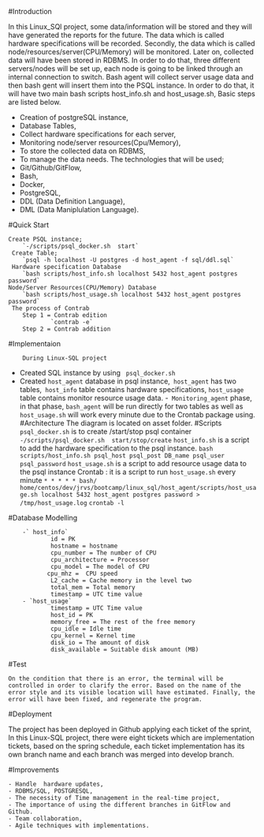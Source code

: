 #Introduction 

   In this Linux_SQl project, some data/information will be stored and they will have generated the reports for the future. The data which is called hardware specifications will be recorded. Secondly, the data which is called node/resources/server(CPU/Memory) will be monitored. Later on, collected data will have been stored in RDBMS. In order to do that, three different servers/nodes will be set up, each node is going to be linked through an internal connection to switch. Bash agent will collect server usage data and then bash gent will insert them into the PSQL instance. In order to do that, it will have two main bash scripts host_info.sh and host_usage.sh, Basic steps are listed below.
  - Creation of postgreSQL instance,
  - Database Tables,
  - Collect hardware specifications for each server,
  - Monitoring node/server resources(Cpu/Memory),
  - To store the collected data on RDBMS,
  - To manage the data needs.
The technologies that will be used;
  - Git/Github/GitFlow,
  - Bash,
  - Docker,
  - PostgreSQL,
  - DDL (Data Definition Language),
  - DML (Data Maniplulation Language).

#Quick Start

    Create PSQL instance;
        `-/scripts/psql_docker.sh  start`
     Create Table;
        `psql -h localhost -U postgres -d host_agent -f sql/ddl.sql`
     Hardware specification Database
        `bash scripts/host_info.sh localhost 5432 host_agent postgres password`
    Node/Server Resources(CPU/Memory) Database
        `bash scripts/host_usage.sh localhost 5432 host_agent postgres password`
     The process of Contrab
        Step 1 = Contrab edition
                `contrab -e`
        Step 2 = Contrab addition
        
#Implementaion 

        During Linux-SQL project
   - Created SQL instance by using ` psql_docker.sh`
   - Created `host_agent` database in psql instance,` host_agent` has two tables,` host_info` table contains hardware specifications, `host_usage` table contains monitor resource usage data.
   -` Monitoring_agent` phase, in that phase, `bash_agent` will be run directly for two tables as well as `host_usage.sh` will work every minute due to the Crontab package using.
#Architecture
The diagram is located on asset folder.
#Scripts 
  ` psql_docker.sh` is to create /start/stop psql container
        `-/scripts/psql_docker.sh  start/stop/create`
    `host_info.sh` is a script to add the hardware specification to the psql instance.
        `bash scripts/host_info.sh psql_host psql_post DB_name psql_user psql_password`
   `host_usage.sh` is a script to add resource usage data to the psql instance
    Crontab : it is a script to run `host_usage.sh` every minute
        ` * * * * * bash/ home/centos/dev/jrvs/bootcamp/linux_sql/host_agent/scripts/host_usage.sh localhost 5432 host_agent postgres password > /tmp/host_usage.log `
        `crontab -l`
        
#Database Modelling 

        -` host_info`
                id = PK
                hostname = hostname
                cpu_number = The number of CPU
                cpu_architecture = Processor
                cpu_model = The model of CPU
               cpu_mhz =  CPU speed
                L2_cache = Cache memory in the level two
                total_mem = Total memory
                timestamp = UTC time value
        - `host_usage`
                timestamp = UTC Time value
                host_id = PK
                memory_free = The rest of the free memory
                cpu_idle = Idle time
                cpu_kernel = Kernel time
                disk_io = The amount of disk
                disk_available = Suitable disk amount (MB)
                

#Test

    On the condition that there is an error, the terminal will be controlled in order to clarify the error. Based on the name of the error style and its visible location will have estimated. Finally, the error will have been fixed, and regenerate the program.

#Deployment

The project has been deployed in Github applying each ticket of the sprint, In this Linux-SQL project, there were eight tickets which are implementation tickets, based on the spring schedule, each ticket implementation has its own branch name and each branch was merged into develop branch.

#Improvements

    - Handle  hardware updates,
    - RDBMS/SQL, POSTGRESQL,
    - The necessity of Time management in the real-time project,
    - The importance of using the different branches in GitFlow and Github.
    - Team collaboration,
    - Agile techniques with implementations.
